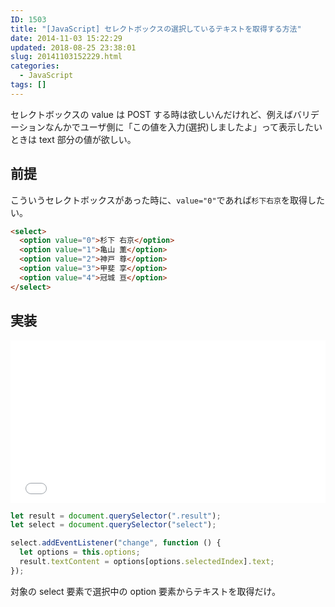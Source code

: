 ```yaml
---
ID: 1503
title: "[JavaScript] セレクトボックスの選択しているテキストを取得する方法"
date: 2014-11-03 15:22:29
updated: 2018-08-25 23:38:01
slug: 20141103152229.html
categories:
  - JavaScript
tags: []
---
```


セレクトボックスの value は POST する時は欲しいんだけれど、例えばバリデーションなんかでユーザ側に「この値を入力(選択)しましたよ」って表示したいときは text 部分の値が欲しい。

<!--more-->

## 前提

こういうセレクトボックスがあった時に、`value="0"`であれば`杉下右京`を取得したい。

```html
<select>
  <option value="0">杉下 右京</option>
  <option value="1">亀山 薫</option>
  <option value="2">神戸 尊</option>
  <option value="3">甲斐 享</option>
  <option value="4">冠城 亘</option>
</select>
```

## 実装

<iframe height='260' scrolling='no' title='Get SelectBox Option Text' src='//codepen.io/hiro0218/embed/gdPXYE/?height=263&theme-id=light&default-tab=result&embed-version=2' frameborder='no' allowtransparency='true' allowfullscreen='true' style='width: 100%;'>See the Pen <a href='https://codepen.io/hiro0218/pen/gdPXYE/'>Get SelectBox Option Text</a> by hiro (<a href='https://codepen.io/hiro0218'>@hiro0218</a>) on <a href='https://codepen.io'>CodePen</a>.
</iframe>

```js
let result = document.querySelector(".result");
let select = document.querySelector("select");

select.addEventListener("change", function () {
  let options = this.options;
  result.textContent = options[options.selectedIndex].text;
});
```

対象の select 要素で選択中の option 要素からテキストを取得だけ。
